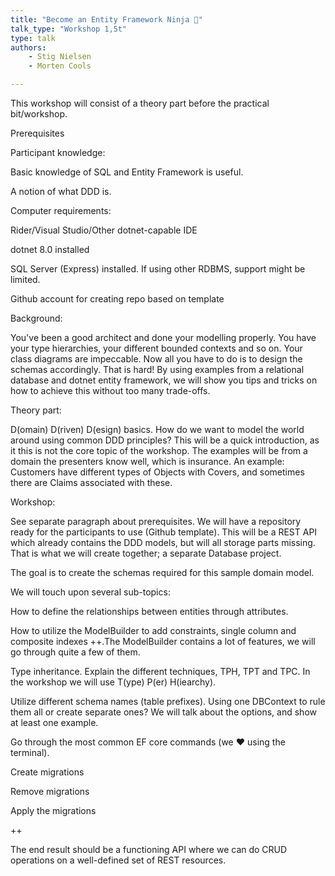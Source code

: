 ```yaml
---
title: "Become an Entity Framework Ninja 🥷"
talk_type: "Workshop 1,5t"
type: talk
authors:
    - Stig Nielsen
    - Morten Cools

---
```

This workshop will consist of a theory part before the practical bit/workshop.

Prerequisites

Participant knowledge:

Basic knowledge of SQL and Entity Framework is useful. 

A notion of what DDD is.

Computer requirements:

Rider/Visual Studio/Other dotnet-capable IDE

dotnet 8.0 installed

SQL Server (Express) installed. If using other RDBMS, support might be limited.

Github account for creating repo based on template

Background:

You've been a good architect and done your modelling properly. You have your type hierarchies, your different bounded contexts and so on. Your class diagrams are impeccable. Now all you have to do is to design the schemas accordingly. That is hard! By using examples from a relational database and dotnet entity framework, we will show you tips and tricks on how to achieve this without too many trade-offs.

Theory part:

D(omain) D(riven) D(esign) basics. How do we want to model the world around using common DDD principles? This will be a quick introduction, as it this is not the core topic of the workshop. The examples will be from a domain the presenters know well, which is insurance. An example: Customers have different types of Objects with Covers, and sometimes there are Claims associated with these.

Workshop:

See separate paragraph about prerequisites. We will have a repository ready for the participants to use (Github template). This will be a REST API which already contains the DDD models, but will all storage parts missing. That is what we will create together; a separate Database project.

The goal is to create the schemas required for this sample domain model.

We will touch upon several sub-topics:

How to define the relationships between entities through attributes.

How to utilize the ModelBuilder to add constraints, single column and composite indexes ++.The ModelBuilder contains a lot of features, we will go through quite a few of them.

Type inheritance. Explain the different techniques, TPH, TPT and TPC. In the workshop we will use T(ype) P(er) H(iearchy).

Utilize different schema names (table prefixes). Using one DBContext to rule them all or create separate ones? We will talk about the options, and show at least one example.

Go through the most common EF core commands (we ❤️ using the terminal).

Create migrations

Remove migrations

Apply the migrations

++

The end result should be a functioning API where we can do CRUD operations on a well-defined set of REST resources.
